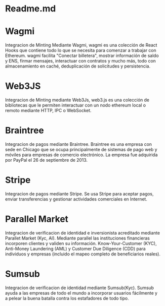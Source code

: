 # Readme.md
# Wagmi
Integracion de Minting Mediante Wagmi, wagmi es una colección de React Hooks que contiene todo lo que se necesita para comenzar a trabajar con Ethereum. wagmi facilita "Conectar billetera", mostrar información de saldo y ENS, firmar mensajes, interactuar con contratos y mucho más, todo con almacenamiento en caché, deduplicación de solicitudes y persistencia.
# Web3JS
Integracion de Minting mediante Web3Js, web3.js es una colección de bibliotecas que le permiten interactuar con un nodo ethereum local o remoto mediante HTTP, IPC o WebSocket.
# Braintree
Integracion de pagos mediante Braintree. Braintree es una empresa con sede en Chicago que se ocupa principalmente de sistemas de pago web y móviles para empresas de comercio electrónico. La empresa fue adquirida por PayPal el 26 de septiembre de 2013.
# Stripe
Integracion de pagos mediante Stripe. Se usa Stripe para aceptar pagos, enviar transferencias y gestionar actividades comerciales en Internet.
# Parallel Market
Integracion de verificacion de identidad e inversionista acreditado mediante Parallet Market (Kyc, AI).
Mediante parallel las instituciones financieras incorporen clientes y validen su información.
Know-Your-Customer (KYC), Anti-Money Laundering (AML) y Customer Due Diligence (CDD) para individuos y empresas (incluido el mapeo completo de beneficiarios reales).
# Sumsub
Integracion de verificacion de identidad mediante Sumsub(Kyc).
Sumsub ayuda a las empresas de todo el mundo a incorporar usuarios fácilmente y a pelear la buena batalla contra los estafadores de todo tipo.
